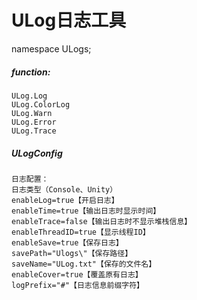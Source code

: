 #	ULog日志工具
namespace ULogs;

##### function:
	ULog.Log	
	ULog.ColorLog
	ULog.Warn
	ULog.Error
	ULog.Trace


##### ULogConfig
	日志配置：
	日志类型（Console、Unity）
	enableLog=true【开启日志】
	enableTime=true【输出日志时显示时间】
	enableTrace=false【输出日志时不显示堆栈信息】
	enableThreadID=true【显示线程ID】
	enableSave=true【保存日志】
	savePath="Ulogs\"【保存路径】
	saveName="ULog.txt"【保存的文件名】
	enableCover=true【覆盖原有日志】
	logPrefix="#"【日志信息前缀字符】
	
	


